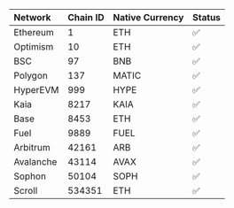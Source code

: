 | Network   | Chain ID | Native Currency | Status |
| :-------- | :------- | :-------------- | :----- |
| Ethereum  | 1        | ETH             | ✅     |
| Optimism  | 10       | ETH             | ✅     |
| BSC       | 97       | BNB             | ✅     |
| Polygon   | 137      | MATIC           | ✅     |
| HyperEVM  | 999      | HYPE            | ✅     |
| Kaia      | 8217     | KAIA            | ✅     |
| Base      | 8453     | ETH             | ✅     |
| Fuel      | 9889     | FUEL            | ✅     |
| Arbitrum  | 42161    | ARB             | ✅     |
| Avalanche | 43114    | AVAX            | ✅     |
| Sophon    | 50104    | SOPH            | ✅     |
| Scroll    | 534351   | ETH             | ✅     |

<!---* ~~Linea~~--->

<!---
<div class="img-grid-cards">
  <figure markdown="span">
    <img src="{{config.extra.arcana.img_dir}}/logos/arbitrum.{{config.extra.arcana.img_png}}"/>
    <figcaption>Arbitrum</figcaption>
  </figure>

  <figure markdown="span">
    <img src="{{config.extra.arcana.img_dir}}/logos/avalanche.{{config.extra.arcana.img_png}}"/>
    <figcaption>Avalanche</figcaption>
  </figure>
</div>
--->
